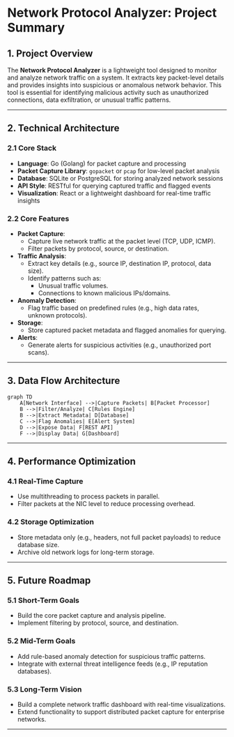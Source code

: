 # Network Protocol Analyzer: Project Summary

## 1. Project Overview

The **Network Protocol Analyzer** is a lightweight tool designed to monitor and analyze network traffic on a system. It extracts key packet-level details and provides insights into suspicious or anomalous network behavior. This tool is essential for identifying malicious activity such as unauthorized connections, data exfiltration, or unusual traffic patterns.

---

## 2. Technical Architecture

### 2.1 Core Stack

- **Language**: Go (Golang) for packet capture and processing
- **Packet Capture Library**: `gopacket` or `pcap` for low-level packet analysis
- **Database**: SQLite or PostgreSQL for storing analyzed network sessions
- **API Style**: RESTful for querying captured traffic and flagged events
- **Visualization**: React or a lightweight dashboard for real-time traffic insights

### 2.2 Core Features

- **Packet Capture**:
  - Capture live network traffic at the packet level (TCP, UDP, ICMP).
  - Filter packets by protocol, source, or destination.
- **Traffic Analysis**:
  - Extract key details (e.g., source IP, destination IP, protocol, data size).
  - Identify patterns such as:
    - Unusual traffic volumes.
    - Connections to known malicious IPs/domains.
- **Anomaly Detection**:
  - Flag traffic based on predefined rules (e.g., high data rates, unknown protocols).
- **Storage**:
  - Store captured packet metadata and flagged anomalies for querying.
- **Alerts**:
  - Generate alerts for suspicious activities (e.g., unauthorized port scans).

---

## 3. Data Flow Architecture

```mermaid
graph TD
    A[Network Interface] -->|Capture Packets| B[Packet Processor]
    B -->|Filter/Analyze| C[Rules Engine]
    B -->|Extract Metadata| D[Database]
    C -->|Flag Anomalies| E[Alert System]
    D -->|Expose Data| F[REST API]
    F -->|Display Data| G[Dashboard]

```

---

## 4. Performance Optimization

### 4.1 Real-Time Capture

- Use multithreading to process packets in parallel.
- Filter packets at the NIC level to reduce processing overhead.

### 4.2 Storage Optimization

- Store metadata only (e.g., headers, not full packet payloads) to reduce database size.
- Archive old network logs for long-term storage.

---

## 5. Future Roadmap

### 5.1 Short-Term Goals

- Build the core packet capture and analysis pipeline.
- Implement filtering by protocol, source, and destination.

### 5.2 Mid-Term Goals

- Add rule-based anomaly detection for suspicious traffic patterns.
- Integrate with external threat intelligence feeds (e.g., IP reputation databases).

### 5.3 Long-Term Vision

- Build a complete network traffic dashboard with real-time visualizations.
- Extend functionality to support distributed packet capture for enterprise networks.

---
